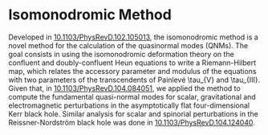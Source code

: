 # Isomonodromic Method

Developed in [10.1103/PhysRevD.102.105013](https://doi.org/10.1103/PhysRevD.102.105013), the isomonodromic method is a novel method for the calculation of the quasinormal modes (QNMs). The goal consists in using the isomonodromic deformation theory on the confluent and doubly-confluent Heun equations to write a Riemann-Hilbert map, which relates the accessory parameter and modulus of the equations with two parameters of the transcendents of Painlevé \tau_{V} and \tau_{III}. Given that, in [10.1103/PhysRevD.104.084051](https://doi.org/10.1103/PhysRevD.104.084051), we applied the method to compute the fundamental quasi-normal modes for scalar, gravitational and electromagnetic perturbations in the asymptotically flat four-dimensional Kerr black hole. Similar analysis for scalar and spinorial perturbations in the Reissner-Nordström black hole was done in [10.1103/PhysRevD.104.124040](https://doi.org/10.1103/PhysRevD.104.124040).
